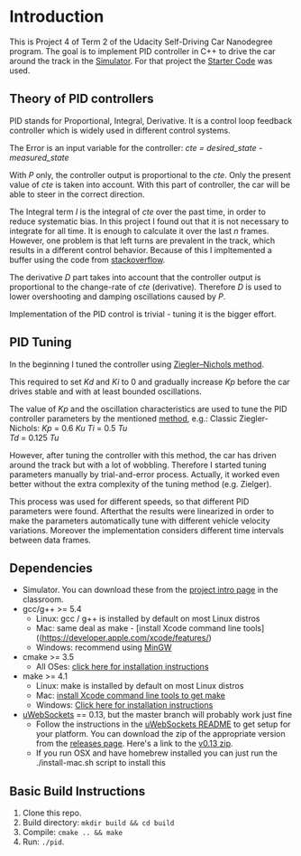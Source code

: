 # Introduction
This is Project 4 of Term 2 of the Udacity Self-Driving Car Nanodegree program. The goal is to implement PID controller in C++ to drive the car around the track in the [Simulator](https://github.com/udacity/CarND-PID-Control-Project/releases). For that project the [Starter Code](https://github.com/udacity/CarND-PID-Control-Project) was used.

## Theory of PID controllers

PID stands for Proportional, Integral, Derivative. It is a control loop feedback controller which is widely used in different control systems.

The Error is an input variable for the controller:
_cte = desired_state - measured_state_

With _P_ only, the controller output is proportional to the _cte_. Only the present value of _cte_ is taken into account. With this part of controller, the car will be able to steer in the correct direction.

The Integral term _I_ is the integral of _cte_ over the past time, in order to reduce systematic bias.  In this project I found out that it is not necessary to integrate for all time. It is enough to calculate it over the last _n_ frames.  However, one problem is that left turns are prevalent in the track, which results in a different control behavior. Because of this I impltemented a buffer using the code from [stackoverflow](https://stackoverflow.com/questions/25024012/running-sum-of-the-last-n-integers-in-an-array).

The derivative _D_ part takes into account that the controller output is proportional to the change-rate of _cte_ (derivative). Therefore _D_ is used to lower overshooting and damping oscillations caused by _P_.

Implementation of the PID control is trivial - tuning it is the bigger effort.

## PID Tuning

In the beginning I tuned the controller using [Ziegler–Nichols method](http://staff.guilan.ac.ir/staff/users/chaibakhsh/fckeditor_repo/file/documents/Optimum%20Settings%20for%20Automatic%20Controllers%20(Ziegler%20and%20Nichols,%201942).pdf). 

This required to set _Kd_ and _Ki_ to 0 and gradually increase _Kp_ before the car drives stable and with at least bounded oscillations. 

The value of _Kp_ and the oscillation characteristics are used to tune the PID controller parameters by the mentioned [method](http://www.mstarlabs.com/control/znrule.html), e.g.:
Classic Ziegler-Nichols:
_Kp_ = 0.6 _Ku_
_Ti_ = 0.5 _Tu_    
_Td_ = 0.125 _Tu_

However, after tuning the controller with this method, the car has driven around the track but with a lot of wobbling. Therefore I started tuning parameters manually by trial-and-error process. Actually, it worked even better without the extra complexity of the tuning method (e.g. Zielger). 

This process was used for different speeds, so that different PID parameters were found. Afterthat the results were linearized in order to make the parameters automatically tune with different vehicle velocity variations. Moreover the implementation considers different time intervals between data frames.

## Dependencies

* Simulator. You can download these from the [project intro page](https://github.com/udacity/CarND-PID-Control-Project/releases) in the classroom.
* gcc/g++ >= 5.4
  * Linux: gcc / g++ is installed by default on most Linux distros
  * Mac: same deal as make - [install Xcode command line tools]((https://developer.apple.com/xcode/features/)
  * Windows: recommend using [MinGW](http://www.mingw.org/)
* cmake >= 3.5
    * All OSes: [click here for installation instructions](https://cmake.org/install/)
* make >= 4.1
  * Linux: make is installed by default on most Linux distros
  * Mac: [install Xcode command line tools to get make](https://developer.apple.com/xcode/features/)
  * Windows: [Click here for installation instructions](http://gnuwin32.sourceforge.net/packages/make.htm)
* [uWebSockets](https://github.com/uWebSockets/uWebSockets) == 0.13, but the master branch will probably work just fine
  * Follow the instructions in the [uWebSockets README](https://github.com/uWebSockets/uWebSockets/blob/master/README.md) to get setup for your platform. You can download the zip of the appropriate version from the [releases page](https://github.com/uWebSockets/uWebSockets/releases). Here's a link to the [v0.13 zip](https://github.com/uWebSockets/uWebSockets/archive/v0.13.0.zip).
  * If you run OSX and have homebrew installed you can just run the ./install-mac.sh script to install this


## Basic Build Instructions

1. Clone this repo.
2. Build directory: `mkdir build && cd build`
3. Compile: `cmake .. && make`
4. Run: `./pid`. 




